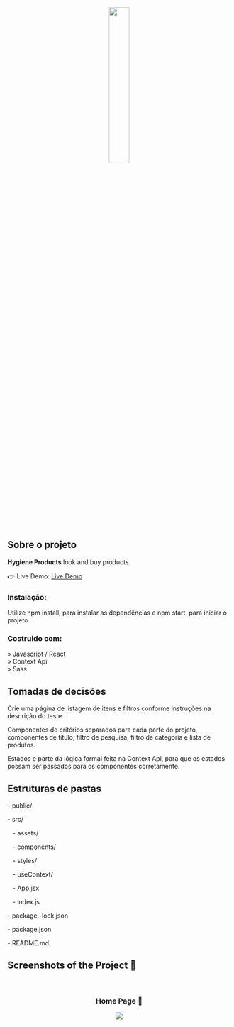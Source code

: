 <div align='center'><img style="width:30%" src='https://github.com/Arthur-Cyberpunk/hygiene_products/assets/72763456/1d750656-ac26-4ecb-8a86-921816f40f4f'/></div>

<h2>Sobre o projeto</h2>

  <p><b>Hygiene Products</b> look and buy products.</p>

👉 Live Demo: <a href='https://hygiene-products.vercel.app/'>Live Demo</a>

<h3>Instalação:</h3>

<p>Utilize npm install, para instalar as dependências e npm start, para iniciar o projeto.</p>

<h3>Costruido com:</h3>

» Javascript / React <br>
» Context Api <br>
» Sass <br>

<h2>Tomadas de decisões</h2>

<p>Crie uma página de listagem de itens e filtros conforme instruções na descrição do teste.</p>

<p>Componentes de critérios separados para cada parte do projeto, componentes de título, filtro de pesquisa, filtro de categoria e lista de produtos.</p>

<p>Estados e parte da lógica formal feita na Context Api, para que os estados possam ser passados para os componentes corretamente.</p>

<h2>Estruturas de pastas</h2>

<p>- public/</p>
<p>- src/ </p>
<p>&nbsp &nbsp- assets/ </p>
<p>&nbsp &nbsp- components/ </p>
<p>&nbsp &nbsp- styles/ </p>
<p>&nbsp &nbsp- useContext/ </p>
<p>&nbsp &nbsp- App.jsx </p>
<p>&nbsp &nbsp- index.js </p>
<p>- package.-lock.json </p>
<p>- package.json </p>
<p>- README.md </p>

<h2>Screenshots of the Project 📸</h2>
<br>
<h3 align='center'>Home Page 🏡</h3>

<div align='center'>
<img src='https://github.com/Arthur-Cyberpunk/hygiene_products/assets/72763456/fc72c2ec-68ee-42b9-9be8-a0d6a62beac3'/>

</div>
